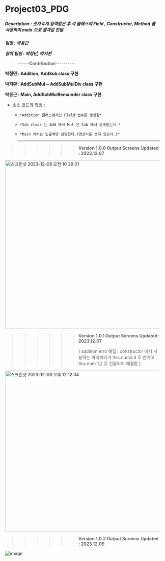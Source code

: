 # Project03_PDG


##### Description : 숫자 4개 입력받은 후 각 클래스의 Field , Constructor, Method 를 사용하여 main 으로 결과값 전달


  ***팀장 : 박동근*** 

  ***참여 팀원 : 박정민, 박지환***

>------**Contribution**----------


**박정민 : Addition, AddSub class 구현**

**박지환 : AddSubMul ~ AddSubMulDiv class 구현** 

**박동근 : Main,  AddSubMulRemainder class  구현**

* 소스 코드의 특징 :
  
  *     *Addition 클래스에서만 Field 변수를 생성함*
  
  *     *Sub class 는 Add 에서 Mul 은 Sub 에서 상속받는다.*
  
  *     *Main 에서는 입출력만 담당한다.(연산식을 쓰지 않는다.)*

>----------------------------

>>>>>> **Version 1.0.0 Output Screens**
>>>>>> **Updated : 2023.12.07**

<img width="548" alt="스크린샷 2023-12-08 오전 10 29 01" src="https://github.com/BigDataTeam01/Project03_PDG/assets/149550771/ea958e5f-feac-45b3-8ab4-080077dd1dbc">

>>>>>> **Version 1.0.1 Output Screens**
>>>>>> **Updated : 2023.12.07**
>>>>>> 
>>>>>>  ( addition erro 해결 : constructor 에서 사용하는 파라미터가 this.num3,4  로 안가고 this.num 1,2 로 전달되어 해결함  )

<img width="523" alt="스크린샷 2023-12-08 오후 12 12 34" src="https://github.com/ForrestDPark/Project03_PDG/assets/149550771/602a7058-07a0-4a97-b822-9b2147796976">

>>>>>>**Version 1.0.2 Output Screens**
>>>>>> **Updated : 2023.12.09**

![image](https://github.com/BigDataTeam01/Project03_PDG/assets/149550771/78653ef3-f293-482d-ae96-c1f1b82a6c8b)



